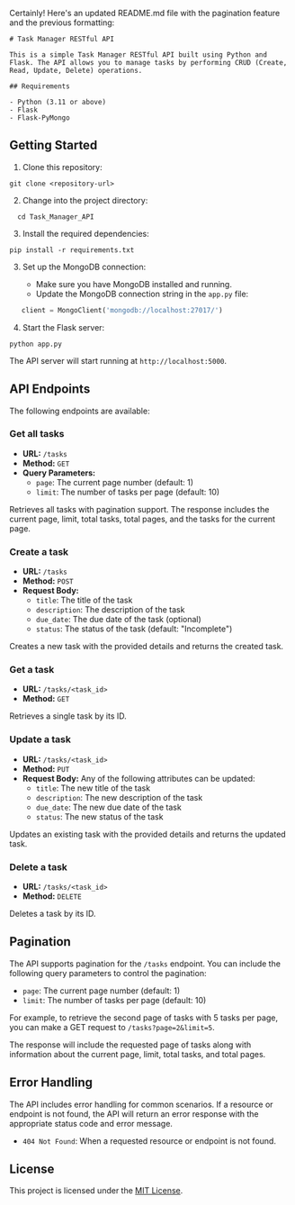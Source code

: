 Certainly! Here's an updated README.md file with the pagination feature and the previous formatting:

```
# Task Manager RESTful API

This is a simple Task Manager RESTful API built using Python and Flask. The API allows you to manage tasks by performing CRUD (Create, Read, Update, Delete) operations.

## Requirements

- Python (3.11 or above)
- Flask
- Flask-PyMongo
```

## Getting Started

1. Clone this repository:

```
git clone <repository-url>
```

2. Change into the project directory:

 ```shell
   cd Task_Manager_API
```

3. Install the required dependencies:

```
pip install -r requirements.txt
```

3. Set up the MongoDB connection:

   - Make sure you have MongoDB installed and running.
   - Update the MongoDB connection string in the `app.py` file:

```python
   client = MongoClient('mongodb://localhost:27017/')
```

4. Start the Flask server:

```
python app.py
```

The API server will start running at `http://localhost:5000`.

## API Endpoints

The following endpoints are available:

### Get all tasks

- **URL:** `/tasks`
- **Method:** `GET`
- **Query Parameters:**
  - `page`: The current page number (default: 1)
  - `limit`: The number of tasks per page (default: 10)

Retrieves all tasks with pagination support. The response includes the current page, limit, total tasks, total pages, and the tasks for the current page.

### Create a task

- **URL:** `/tasks`
- **Method:** `POST`
- **Request Body:**
  - `title`: The title of the task
  - `description`: The description of the task
  - `due_date`: The due date of the task (optional)
  - `status`: The status of the task (default: "Incomplete")

Creates a new task with the provided details and returns the created task.

### Get a task

- **URL:** `/tasks/<task_id>`
- **Method:** `GET`

Retrieves a single task by its ID.

### Update a task

- **URL:** `/tasks/<task_id>`
- **Method:** `PUT`
- **Request Body:** Any of the following attributes can be updated:
  - `title`: The new title of the task
  - `description`: The new description of the task
  - `due_date`: The new due date of the task
  - `status`: The new status of the task

Updates an existing task with the provided details and returns the updated task.

### Delete a task

- **URL:** `/tasks/<task_id>`
- **Method:** `DELETE`

Deletes a task by its ID.

## Pagination

The API supports pagination for the `/tasks` endpoint. You can include the following query parameters to control the pagination:

- `page`: The current page number (default: 1)
- `limit`: The number of tasks per page (default: 10)

For example, to retrieve the second page of tasks with 5 tasks per page, you can make a GET request to `/tasks?page=2&limit=5`.

The response will include the requested page of tasks along with information about the current page, limit, total tasks, and total pages.

## Error Handling

The API includes error handling for common scenarios. If a resource or endpoint is not found, the API will return an error response with the appropriate status code and error message.

- `404 Not Found`: When a requested resource or endpoint is not found.

## License

This project is licensed under the [MIT License](LICENSE).













